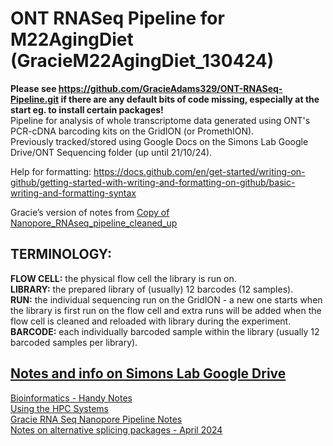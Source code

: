 # ONT RNASeq Pipeline for M22AgingDiet (GracieM22AgingDiet_130424)
**Please see https://github.com/GracieAdams329/ONT-RNASeq-Pipeline.git if there are any default bits of code missing, especially at the start eg. to install certain packages!**<br>
 Pipeline for analysis of whole transcriptome data generated using ONT's PCR-cDNA barcoding kits on the GridION (or PromethION).  
Previously tracked/stored using Google Docs on the Simons Lab Google Drive/ONT Sequencing folder (up until 21/10/24).

Help for formatting: https://docs.github.com/en/get-started/writing-on-github/getting-started-with-writing-and-formatting-on-github/basic-writing-and-formatting-syntax

Gracie’s version of notes from [Copy of Nanopore_RNAseq_pipeline_cleaned_up](https://docs.google.com/document/d/1Itus_OteYWvJQwgSaKjMoCFGclphFPsdYA5sjoX6CVY/edit?usp=sharing)

## TERMINOLOGY:
**FLOW CELL:** the physical flow cell the library is run on.  
**LIBRARY:** the prepared library of (usually) 12 barcodes (12 samples).  
**RUN:** the individual sequencing run on the GridION - a new one starts when the library is first run on the flow cell and extra runs will be added when the flow cell is cleaned and reloaded with library during the experiment.  
**BARCODE:** each individually barcoded sample within the library (usually 12 barcoded samples per library).  

## [Notes and info on Simons Lab Google Drive  ](https://drive.google.com/drive/folders/1sj6Gr44TPnA9NQvY7-rOnP5ToNrBDRg7?usp=drive_link)
[Bioinformatics - Handy Notes](https://drive.google.com/drive/folders/1RptxJ11FY9PhAjUSbzz1uFpFnqcjdmCe?usp=drive_link)  
[Using the HPC Systems ](https://docs.hpc.shef.ac.uk/en/latest/hpc/index.html#gsc.tab=0)  
[Gracie RNA Seq Nanopore Pipeline Notes](https://docs.google.com/document/d/1UFiE2f2-SWXBRz_2JHGRO0K69vlv31UealYjHEpKmpM/edit?usp=sharing)  
[Notes on alternative splicing packages - April 2024](https://docs.google.com/document/d/1rPRdeZvj9XnTXJ-aj3geMLI2yCJgcn_zdt2O4tAytKg/edit?usp=sharing)
